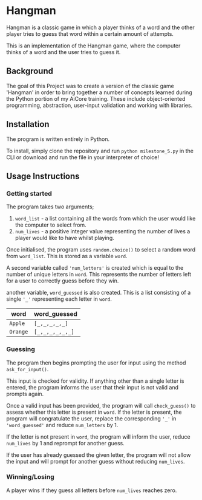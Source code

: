 # Hangman
Hangman is a classic game in which a player thinks of a word and the other player tries to guess that word within a certain amount of attempts.

This is an implementation of the Hangman game, where the computer thinks of a word and the user tries to guess it. 

## Background
The goal of this Project was to create a version of the classic game 'Hangman' in order to bring together a number of concepts learned during the Python portion of my AiCore training. These include object-oriented programming, abstraction, user-input validation and working with libraries.

## Installation
The program is written entirely in Python. 

To install, simply clone the repository and run `python milestone_5.py` in the CLI or download and run the file in your interpreter of choice!

## Usage Instructions
### Getting started
The program takes two arguments;

1. `word_list` - a list containing all the words from which the user would like the computer to select from.
2. `num_lives` - a positive integer value representing the number of lives a player would like to have whilst playing.


Once initialised, the program uses `random.choice()` to select a random word from `word_list`. This is stored as a variable `word`. 

A second variable called `'num_letters'` is created which is equal to the number of unique letters in `word`. This represents the number of letters left for a user to correctly guess before they win.

another variable, `word_guessed` is also created. This is a list consisting of a single `'_'` representing each letter in `word`.

<center>

| word | word_guessed |
| ----------- | ----------- |
| `Apple` | `[_,_,_,_,_]` |
| `Orange` | `[_,_,_,_,_,_]` |

</center>
 

### Guessing
The program then begins prompting the user for input using the method `ask_for_input()`.

This input is checked for validity. If anything other than a single letter is entered, the program informs the user that their input is not valid and prompts again.

Once a valid input has been provided, the program will call `check_guess()` to assess whether this letter is present in `word`.
If the letter is present, the program will congratulate the user, replace the corresponding `'_'` in `'word_guessed'` and reduce `num_letters` by 1.

If the letter is not present in `word`, the program will inform the user, reduce `num_lives` by 1 and reprompt for another guess.

If the user has already guessed the given letter, the program will not allow the input and will prompt for another guess without reducing `num_lives`.

### Winning/Losing
A player wins if they guess all letters before `num_lives` reaches zero.